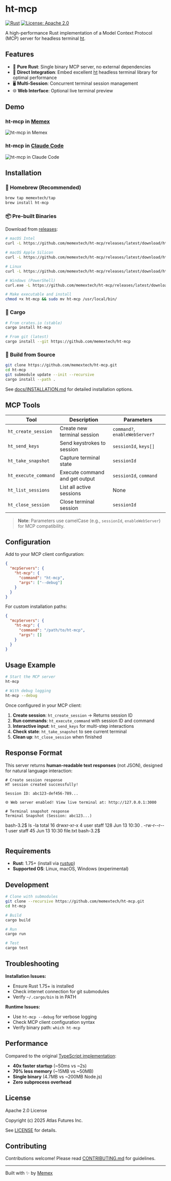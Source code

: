# ht-mcp

[![Rust](https://img.shields.io/badge/rust-1.75+-orange.svg)](https://www.rust-lang.org)
[![License: Apache 2.0](https://img.shields.io/badge/License-Apache%202.0-blue.svg)](https://opensource.org/licenses/Apache-2.0)

A high-performance Rust implementation of a Model Context Protocol (MCP) server for headless terminal [ht](https://github.com/andyk/ht).

## Features

- 🚀 **Pure Rust**: Single binary MCP server, no external dependencies
- 🔗 **Direct Integration**: Embed excellent [ht](https://github.com/andyk/ht) headless terminal library for optimal performance
- 🖥️ **Multi-Session**: Concurrent terminal session management
- 🌐 **Web Interface**: Optional live terminal preview

## Demo

### ht-mcp in [Memex](https://memex.tech)

![ht-mcp in Memex](https://github.com/user-attachments/assets/6a1b6e76-5d5c-4ba4-87ee-70a31f0bc4ce)

### ht-mcp in [Claude Code](https://www.anthropic.com/claude-code)

![ht-mcp in Claude Code](https://github.com/user-attachments/assets/e70a3240-77f5-4ef2-953b-202b310dbf74)

## Installation

### 🍺 Homebrew (Recommended)

```bash
brew tap memextech/tap
brew install ht-mcp
```

### 📦 Pre-built Binaries

Download from [releases](https://github.com/memextech/ht-mcp/releases/latest):

```bash
# macOS Intel
curl -L https://github.com/memextech/ht-mcp/releases/latest/download/ht-mcp-x86_64-apple-darwin -o ht-mcp

# macOS Apple Silicon
curl -L https://github.com/memextech/ht-mcp/releases/latest/download/ht-mcp-aarch64-apple-darwin -o ht-mcp

# Linux
curl -L https://github.com/memextech/ht-mcp/releases/latest/download/ht-mcp-x86_64-unknown-linux-gnu -o ht-mcp

# Windows (PowerShell)
curl.exe -L https://github.com/memextech/ht-mcp/releases/latest/download/ht-mcp-x86_64-pc-windows-msvc -o ht-mcp.exe

# Make executable and install
chmod +x ht-mcp && sudo mv ht-mcp /usr/local/bin/
```

### 🦀 Cargo

```bash
# From crates.io (stable)
cargo install ht-mcp

# From git (latest)
cargo install --git https://github.com/memextech/ht-mcp
```

### 🔧 Build from Source

```bash
git clone https://github.com/memextech/ht-mcp.git
cd ht-mcp
git submodule update --init --recursive
cargo install --path .
```

See [docs/INSTALLATION.md](docs/INSTALLATION.md) for detailed installation options.

## MCP Tools

| Tool | Description | Parameters |
|------|-------------|------------|
| `ht_create_session` | Create new terminal session | `command?`, `enableWebServer?` |
| `ht_send_keys` | Send keystrokes to session | `sessionId`, `keys[]` |
| `ht_take_snapshot` | Capture terminal state | `sessionId` |
| `ht_execute_command` | Execute command and get output | `sessionId`, `command` |
| `ht_list_sessions` | List all active sessions | None |
| `ht_close_session` | Close terminal session | `sessionId` |

> **Note**: Parameters use camelCase (e.g., `sessionId`, `enableWebServer`) for MCP compatibility.

## Configuration

Add to your MCP client configuration:

```json
{
  "mcpServers": {
    "ht-mcp": {
      "command": "ht-mcp",
      "args": ["--debug"]
    }
  }
}
```

For custom installation paths:

```json
{
  "mcpServers": {
    "ht-mcp": {
      "command": "/path/to/ht-mcp",
      "args": []
    }
  }
}
```

## Usage Example

```bash
# Start the MCP server
ht-mcp

# With debug logging
ht-mcp --debug
```

Once configured in your MCP client:

1. **Create session**: `ht_create_session` → Returns session ID
2. **Run commands**: `ht_execute_command` with session ID and command
3. **Interactive input**: `ht_send_keys` for multi-step interactions
4. **Check state**: `ht_take_snapshot` to see current terminal
5. **Clean up**: `ht_close_session` when finished

## Response Format

This server returns **human-readable text responses** (not JSON), designed for natural language interaction:

```text
# Create session response
HT session created successfully!

Session ID: abc123-def456-789...

🌐 Web server enabled! View live terminal at: http://127.0.0.1:3000

# Terminal snapshot response
Terminal Snapshot (Session: abc123...)

```
bash-3.2$ ls -la
total 16
drwxr-xr-x  4 user staff  128 Jun 13 10:30 .
-rw-r--r--  1 user staff   45 Jun 13 10:30 file.txt
bash-3.2$
```
```

## Requirements

- **Rust**: 1.75+ (install via [rustup](https://rustup.rs/))
- **Supported OS**: Linux, macOS, Windows (experimental)

## Development

```bash
# Clone with submodules
git clone --recursive https://github.com/memextech/ht-mcp.git
cd ht-mcp

# Build
cargo build

# Run
cargo run

# Test
cargo test
```

## Troubleshooting

**Installation Issues:**
- Ensure Rust 1.75+ is installed
- Check internet connection for git submodules
- Verify `~/.cargo/bin` is in PATH

**Runtime Issues:**
- Use `ht-mcp --debug` for verbose logging
- Check MCP client configuration syntax
- Verify binary path: `which ht-mcp`

## Performance

Compared to the original [TypeScript implementation](https://github.com/memextech/headless-terminal-mcp):
- **40x faster startup** (~50ms vs ~2s)
- **70% less memory** (~15MB vs ~50MB)
- **Single binary** (4.7MB vs ~200MB Node.js)
- **Zero subprocess overhead**

## License

Apache 2.0 License

Copyright (c) 2025 Atlas Futures Inc.

See [LICENSE](LICENSE) for details.

## Contributing

Contributions welcome! Please read [CONTRIBUTING.md](CONTRIBUTING.md) for guidelines.

---

Built with ✨ by [Memex](https://memex.tech)
